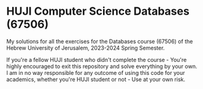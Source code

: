 # HUJI Computer Science Databases (67506)
My solutions for all the exercises for the Databases course (67506) of the Hebrew University of Jerusalem, 2023-2024 Spring Semester.

If you're a fellow HUJI student who didn't complete the course - You're highly encouraged to exit this repository and solve everything by your own. I am in no way responsible for any outcome of using this code for your academics, whether you're HUJI student or not - Use at your own risk.
